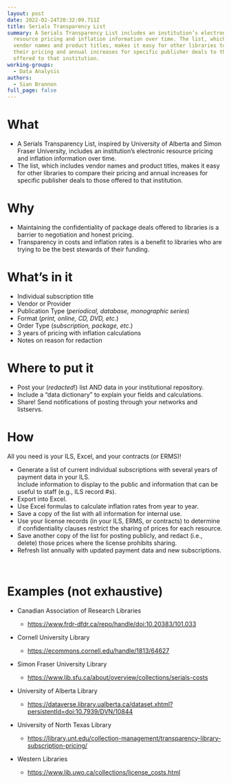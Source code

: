 ```yaml
---
layout: post
date: 2022-02-24T20:32:09.711Z
title: Serials Transparency List
summary: A Serials Transparency List includes an institution’s electronic
  resource pricing and inflation information over time. The list, which includes
  vendor names and product titles, makes it easy for other libraries to compare
  their pricing and annual increases for specific publisher deals to those
  offered to that institution.
working-groups:
  - Data Analysis
authors:
  - Sian Brannon
full_page: false
---
```



# What

* A Serials Transparency List, inspired by University of Alberta and Simon Fraser University, includes an institution’s electronic resource pricing and inflation information over time. 
* The list, which includes vendor names and product titles, makes it easy for other libraries to compare their pricing and annual increases for specific publisher deals to those offered to that institution. 

# Why

* Maintaining the confidentiality of package deals offered to libraries is a barrier to negotiation and honest pricing.
* Transparency in costs and inflation rates is a benefit to libraries who are trying to be the best stewards of their funding.

# What’s in it

* Individual subscription title
* Vendor or Provider
* Publication Type (*periodical, database, monographic series*)
* Format (*print, online, CD, DVD, etc.*)
* Order Type (*subscription, package, etc*.)
* 3 years of pricing with inflation calculations
* Notes on reason for redaction

# Where to put it

* Post your (*redacted*!) list AND data in your institutional repository.
* Include a “data dictionary” to explain your fields and calculations.
* Share! Send notifications of posting through your networks and listservs.

# How

All you need is your ILS, Excel, and your contracts (or ERMS)!

* Generate a list of current individual subscriptions with several years of payment data in your ILS.\
  Include information to display to the public and information that can be useful to staff (e.g., ILS record #s).
* Export into Excel.
* Use Excel formulas to calculate inflation rates from year to year.
* Save a copy of the list with all information for internal use.
* Use your license records (in your ILS, ERMS, or contracts) to determine if confidentiality clauses restrict the sharing of prices for each resource.
* Save another copy of the list for posting publicly, and redact (i.e., delete) those prices where the license prohibits sharing.
* Refresh list annually with updated payment data and new subscriptions.

 

# Examples (not exhaustive)

* Canadian Association of Research Libraries

  * <https://www.frdr-dfdr.ca/repo/handle/doi:10.20383/101.033>
* Cornell University Library

  * <https://ecommons.cornell.edu/handle/1813/64627>
* Simon Fraser University Library

  * <https://www.lib.sfu.ca/about/overview/collections/serials-costs> 
* University of Alberta Library

  * <https://dataverse.library.ualberta.ca/dataset.xhtml?persistentId=doi:10.7939/DVN/10844> 
* University of North Texas Library

  * <https://library.unt.edu/collection-management/transparency-library-subscription-pricing/>
* Western Libraries

  * <https://www.lib.uwo.ca/collections/license_costs.html>